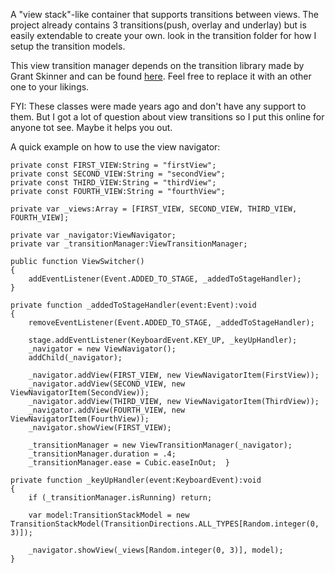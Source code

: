 A "view stack"-like container that supports transitions between views. The project already contains 3 transitions(push, overlay and underlay) but is easily extendable to create your own. look in the transition folder for how I setup the transition models.

This view transition manager depends on the transition library made by Grant Skinner and can be found [here](http://gskinner.com/libraries/gtween/). Feel free to replace it with an other one to your likings.

FYI: These classes were made years ago and don't have any support to them. But I got a lot of question about view transitions so I put this online for anyone tot see. Maybe it helps you out.

A quick example on how to use the view navigator:
	   
	private const FIRST_VIEW:String = "firstView";
	private const SECOND_VIEW:String = "secondView";
	private const THIRD_VIEW:String = "thirdView";
	private const FOURTH_VIEW:String = "fourthView";
		
	private var _views:Array = [FIRST_VIEW, SECOND_VIEW, THIRD_VIEW, FOURTH_VIEW];
		
	private var _navigator:ViewNavigator;
	private var _transitionManager:ViewTransitionManager;
		
	public function ViewSwitcher()
	{
		addEventListener(Event.ADDED_TO_STAGE, _addedToStageHandler);
	}
		
	private function _addedToStageHandler(event:Event):void
	{
		removeEventListener(Event.ADDED_TO_STAGE, _addedToStageHandler);
		
		stage.addEventListener(KeyboardEvent.KEY_UP, _keyUpHandler);		
		_navigator = new ViewNavigator();
		addChild(_navigator);
		
		_navigator.addView(FIRST_VIEW, new ViewNavigatorItem(FirstView));
		_navigator.addView(SECOND_VIEW, new ViewNavigatorItem(SecondView));
		_navigator.addView(THIRD_VIEW, new ViewNavigatorItem(ThirdView));
		_navigator.addView(FOURTH_VIEW, new ViewNavigatorItem(FourthView));
		_navigator.showView(FIRST_VIEW);
		
		_transitionManager = new ViewTransitionManager(_navigator);
		_transitionManager.duration = .4;
		_transitionManager.ease = Cubic.easeInOut;	}
		
	private function _keyUpHandler(event:KeyboardEvent):void
	{
		if (_transitionManager.isRunning) return;
		
		var model:TransitionStackModel = new TransitionStackModel(TransitionDirections.ALL_TYPES[Random.integer(0, 3)]);
		
		_navigator.showView(_views[Random.integer(0, 3)], model);
	}